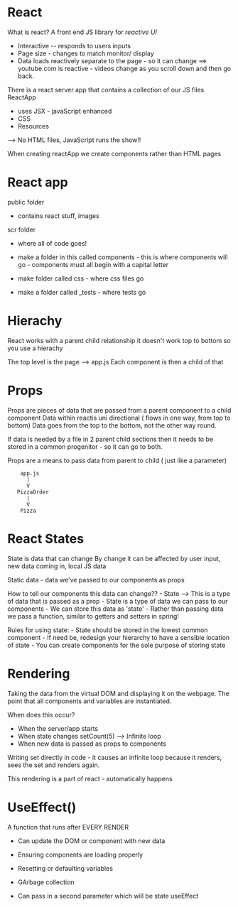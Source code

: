 # React

What is react?
A front end JS library for *reactive UI*
 - Interactive -- responds to users inputs
 - Page size - changes to match monitor/ display
 - Data loads reactively separate to the page - so it can change ==> youtube.com is reactive - videos change as you scroll down and then go back. 

 There is a react server app that contains a collection of our JS files
 ReactApp
 - uses JSX - javaScript enhanced
 - CSS
 - Resources

 --> No HTML files, JavaScript runs the show!!

 When creating reactApp we create components rather than HTML pages

 # React app
 public folder 
  - contains react stuff, images 

scr folder
 - where all of code goes!

 - make a folder in this called components - this is where components will go
        - components must all begin with a capital letter
 - make  folder called css - where css files go
 - make a folder called _tests - where tests go

 # Hierachy

 React works with a parent child relationship
    it doesn't work top to bottom so you use a hierachy

The top level is the page --> app.js
Each component is then a child of that

# Props

Props are pieces of data that are passed from a parent component to a child component
Data within reactis uni directional ( flows in one way, from top to bottom)
Data goes from the top to the bottom, not the other way round.

If data is needed by a file in 2 parent child sections then it needs to be stored in a common progenitor - so it can go to both.

Props are a means to pass data from parent to child ( just like a parameter)

        app.js
          |
          V
       PizzaOrder
          |
          V
        Pizza

# React States

State is data that can change 
By change it can be affected by user input, new data coming in, local JS data

Static data - data we've passed to our components as props

How to tell our components this data can change?? - State --> This is a type of data that is passed as a prop
    -   State is a type of data we can pass to our components
    -   We can store this data as 'state'
    -   Rather than passing data we pass a function, similar to getters and setters in spring!

Rules for using state:
    -   State should be stored in the lowest common component
    -   If need be, redesign your hierarchy to have a sensible location of state
    -   You can create components for the sole purpose of storing state

# Rendering

Taking the data from the virtual DOM and displaying it on the webpage.
The point that all components and variables are instantiated.

When does this occur?
  - When the server/app starts
  - When state changes setCount(5) --> Infinite loop 
  - When new data is passed as props to components

Writing set<variable> directly in code - it causes an infinite loop because it renders, sees the set and renders again.

This rendering is a part of react - automatically happens

# UseEffect()

A function that runs after EVERY RENDER
  - Can update the DOM or component with new data
  - Ensuring components are loading properly
  -  Resetting or defaulting variables
  - GArbage collection

  -  Can pass in a second parameter which will be state useEffect
